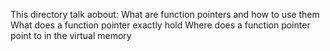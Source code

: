 This directory talk aobout:
	What are function pointers and how to use them
	What does a function pointer exactly hold
	Where does a function pointer point to in the virtual memory
